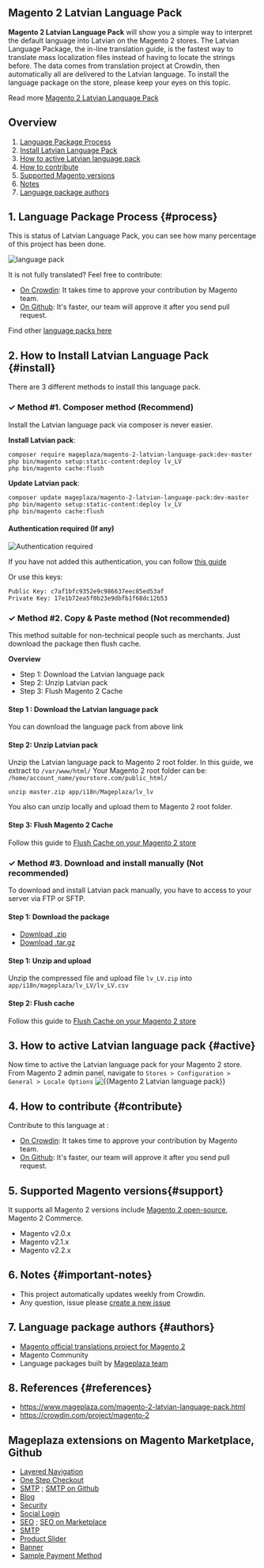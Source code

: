 ## Magento 2 Latvian Language Pack

**Magento 2 Latvian Language Pack** will show you a simple way to interpret the default language into Latvian on the Magento 2 stores. The Latvian Language Package, the in-line translation guide, is the fastest way to translate mass localization files instead of having to locate the strings before. The data comes from translation project at Crowdin, then automatically all are delivered to the Latvian language. To install the language package on the store, please keep your eyes on this topic.

Read more [Magento 2 Latvian Language Pack](https://www.mageplaza.com/magento-2-latvian-language-pack.html)


## Overview

1. [Language Package Process](#process)
2. [Install Latvian Language Pack](#install)
3. [How to active Latvian language pack](#active)
4. [How to contribute](#contribute)
5. [Supported Magento versions](#support)
6. [Notes](#important-notes})
7. [Language package authors](#authors)

## 1. Language Package Process {#process}

This is status of Latvian Language Pack, you can see how many percentage of this project has been done.

![language pack](http://progressed.io/bar/33?title=translated)

It is not fully translated? Feel free to contribute:
- [On Crowdin](https://crowdin.com/project/magento-2): It takes time to approve your contribution by Magento team.
- [On Github](https://github.com/mageplaza/magento-2-latvian-language-pack/blob/master/HOW-TO-CONTRIBUTE.md): It's faster, our team will approve it after you send pull request.


Find other [language packs here](https://www.mageplaza.com/kb/magento-2-language-pack/)

## 2. How to Install Latvian Language Pack {#install}

There are 3 different methods to install this language pack.

### ✓ Method #1. Composer method (Recommend)
Install the Latvian language pack via composer is never easier.

**Install Latvian pack**:

```
composer require mageplaza/magento-2-latvian-language-pack:dev-master
php bin/magento setup:static-content:deploy lv_LV
php bin/magento cache:flush

```


**Update  Latvian pack**:

```
composer update mageplaza/magento-2-latvian-language-pack:dev-master
php bin/magento setup:static-content:deploy lv_LV
php bin/magento cache:flush

```

#### Authentication required (If any)

![Authentication required](https://cdn.mageplaza.com/media/general/dmryiPk.png)

If you have not added this authentication, you can follow [this guide](http://devdocs.magento.com/guides/v2.0/install-gde/prereq/connect-auth.html)

Or use this keys:

```
Public Key: c7af1bfc9352e9c986637eec85ed53af
Private Key: 17e1b72ea5f0b23e9dbfb1f68dc12b53
```



### ✓ Method #2. Copy & Paste method (Not recommended)

This method suitable for non-technical people such as merchants. Just download the package then flush cache.

**Overview**

- Step 1: Download the Latvian language pack
- Step 2: Unzip Latvian pack
- Step 3: Flush Magento 2 Cache

#### Step 1 : Download the Latvian language pack

You can download the language pack from above link

#### Step 2: Unzip Latvian pack

Unzip the Latvian language pack to Magento 2 root folder. In this guide, we extract to `/var/www/html/`
Your Magento 2 root folder can be: `/home/account_name/yourstore.com/public_html/`

```
unzip master.zip app/i18n/Mageplaza/lv_lv
```

You also can unzip locally and upload them to Magento 2 root folder.

#### Step 3: Flush Magento 2 Cache

Follow this guide to [Flush Cache on your Magento 2 store](https://www.mageplaza.com/kb/how-flush-enable-disable-cache.html)


### ✓ Method #3. Download and install manually (Not recommended)

To download and install Latvian pack manually, you have to access to your server via FTP or SFTP.

#### Step 1: Download the package

- [Download .zip](https://github.com/mageplaza/magento-2-latvian-language-pack/archive/master.zip)
- [Download .tar.gz](https://github.com/mageplaza/magento-2-latvian-language-pack/tarball/master)

#### Step 1: Unzip and upload

Unzip the compressed file and upload file `lv_LV.zip` into `app/i18n/mageplaza/lv_LV/lv_LV.csv`

#### Step 2: Flush cache

Follow this guide to [Flush Cache on your Magento 2 store](https://www.mageplaza.com/kb/how-flush-enable-disable-cache.html)


## 3. How to active Latvian language pack {#active}

Now time to active the Latvian language pack for your Magento 2 store. From Magento 2 admin panel, navigate to `Stores > Configuration > General > Locale Options`
![{{Magento 2 Latvian language pack}}](https://cdn.mageplaza.com/media/general/aPSUA0l.png)


## 4. How to contribute {#contribute}

Contribute to this language at :
- [On Crowdin](https://crowdin.com/project/magento-2): It takes time to approve your contribution by Magento team.
- [On Github](https://github.com/mageplaza/magento-2-latvian-language-pack/blob/master/HOW-TO-CONTRIBUTE.md): It's faster, our team will approve it after you send pull request.


## 5. Supported Magento versions{#support}

It supports all Magento 2 versions include [Magento 2 open-source](https://www.mageplaza.com/download-magento/), Magento 2 Commerce.


- Magento v2.0.x
- Magento v2.1.x
- Magento v2.2.x



## 6. Notes {#important-notes}

- This project automatically updates weekly from Crowdin.
- Any question, issue please [create a new issue](https://github.com/mageplaza/magento-2-latvian-language-pack/issues/new)

## 7. Language package authors {#authors}

- [Magento official translations project for Magento 2](https://crowdin.com/project/magento-2)
- Magento Community
- Language packages built by [Mageplaza team](https://www.mageplaza.com/)


## 8. References {#references}

- https://www.mageplaza.com/magento-2-latvian-language-pack.html
- https://crowdin.com/project/magento-2




## Mageplaza extensions on Magento Marketplace, Github


- [Layered Navigation](https://marketplace.magento.com/mageplaza-layered-navigation-m2.html)
- [One Step Checkout](https://marketplace.magento.com/mageplaza-magento-2-one-step-checkout-extension.html)
- [SMTP](https://marketplace.magento.com/mageplaza-module-smtp.html) ; [SMTP on Github](https://github.com/mageplaza/magento-2-smtp)
- [Blog](https://github.com/mageplaza/magento-2-blog)
- [Security](https://marketplace.magento.com/mageplaza-module-security.html)
- [Social Login](https://github.com/mageplaza/magento-2-social-login)
- [SEO](https://github.com/mageplaza/magento-2-seo) ; [SEO on Marketplace](https://marketplace.magento.com/mageplaza-magento-2-seo-extension.html)
- [SMTP](https://github.com/mageplaza/magento-2-smtp)
- [Product Slider](https://github.com/mageplaza/magento-2-product-slider)
- [Banner](https://github.com/mageplaza/magento-2-banner-slider)
- [Sample Payment Method](https://github.com/mageplaza/magento-2-sample-payment-method)



